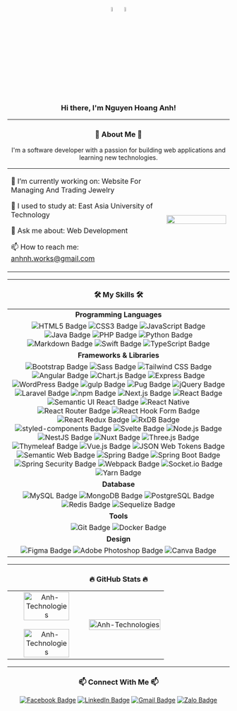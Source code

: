 <!--# Hi there, I'm Nguyen Hoang Anh! 👋 ![Vietnam](https://img.shields.io/badge/-Vietnam-DA251D?style=flat&logo=vietnam&logoColor=white)-->
<!------------------------------------------------------------------------------------------->
<div align="center">
    <p>
        <!-- Có thể thay bằng các ảnh gifs -->
       <img src="https://xdcs.cdnchinhphu.vn/446259493575335936/2023/3/10/dangky-1678414634214362948075.jpg" align="center" width="5%" height="5%">
       <img src="https://images.baodantoc.vn/uploads/2022/Th%C3%A1ng%208/Ng%C3%A0y_31/Nga/quockyvietnam-copy-7814.jpg" align="center" width="5%" height="5%">
    </p>
</div> 

<!------------------------------------------------------------------------------------------->
<div>
   <h3 align="center">Hi there, I'm Nguyen Hoang Anh!</h3> 
</div>
<hr>

<!------------------------------------------------------------------------------------------->
<!--## 🚀 About Me 🚀-->
<h3 align="center">🚀 About Me 🚀</h3>
<table style="width:100%;" align="center">
    <p align="center">I'm a software developer with a passion for building web applications and learning new technologies.</p>
    <tr>
        <td width="70%">
            <p>🔭 I’m currently working on: Website For Managing And Trading Jewelry</p>
            <p>🌱 I used to study at: East Asia University of Technology</p>
            <p>💬 Ask me about: Web Development</p>
            <p>📫 How to reach me: <a href="mailto:anhnh.works@gmail.com">anhnh.works@gmail.com</a></p>
        </td>
        <td width="30%">
            <img width="100%" src="https://media3.giphy.com/media/v1.Y2lkPTc5MGI3NjExMTR1cWg1NWExdXp0am50N2U1a2VwNzdta2puaTJvdnMxcHBlaWE2cSZlcD12MV9pbnRlcm5hbF9naWZfYnlfaWQmY3Q9Zw/qgQUggAC3Pfv687qPC/giphy.webp">
        </td>
    </tr>
</table>
<hr>
<!------------------------------------------------------------------------------------------->
<!--## 🛠️ My Skills 🛠️-->
<h3 align="center">🛠️ My Skills 🛠️</h3>
    <table style="width:100%;" align="center">
        <tbody>
            <!-- Programming Languages -->
            <tr>
     		    <td align="center"><b>Programming Languages</b></td>
     	    </tr>
            <tr>
                <td align="center">
                    <img src="https://img.shields.io/badge/HTML5-E34F26?logo=html5&logoColor=fff&style=plastic" alt="HTML5 Badge">
                    <img src="https://img.shields.io/badge/CSS3-1572B6?logo=css3&logoColor=fff&style=plastic" alt="CSS3 Badge">
                    <img src="https://img.shields.io/badge/JavaScript-F7DF1E?logo=javascript&logoColor=000&style=plastic" alt="JavaScript Badge">
                    <img src="https://img.shields.io/badge/java-%23ED8B00.svg?logo=java&logoColor=white&style=plastic" alt="Java Badge">
                    <img src="https://img.shields.io/badge/PHP-777BB4?logo=php&logoColor=fff&style=plastic" alt="PHP Badge">
                    <img src="https://img.shields.io/badge/python-3670A0?logo=python&logoColor=ffdd54&style=plastic" alt="Python Badge">
                    <img src="https://img.shields.io/badge/Markdown-000?logo=markdown&logoColor=fff&style=plastic" alt="Markdown Badge">
                    <img src="https://img.shields.io/badge/Swift-F05138?logo=swift&logoColor=fff&style=plastic" alt="Swift Badge">
                    <img src="https://img.shields.io/badge/TypeScript-3178C6?logo=typescript&logoColor=fff&style=plastic" alt="TypeScript Badge">
                </td>
            </tr>
            <tr>
     		    <td align="center"><b>Frameworks & Libraries</b></td>
     	    </tr>
            <tr>
                <td align="center">
                    <img src="https://img.shields.io/badge/Bootstrap-7952B3?logo=bootstrap&logoColor=fff&style=plastic" alt="Bootstrap Badge">
                    <img src="https://img.shields.io/badge/Sass-C69?logo=sass&logoColor=fff&style=plastic" alt="Sass Badge">
                    <img src="https://img.shields.io/badge/Tailwind%20CSS-06B6D4?logo=tailwindcss&logoColor=fff&style=plastic" alt="Tailwind CSS Badge">
                    <img src="https://img.shields.io/badge/angular-%23DD0031.svg?logo=angular&logoColor=white&style=plastic" alt="Angular Badge">
                    <img src="https://img.shields.io/badge/Chart.js-FF6384?logo=chartdotjs&logoColor=fff&style=plastic" alt="Chart.js Badge">
                    <img src="https://img.shields.io/badge/Express-000?logo=express&logoColor=fff&style=plastic" alt="Express Badge">
                    <img src="https://img.shields.io/badge/WordPress-21759B?logo=wordpress&logoColor=fff&style=plastic" alt="WordPress Badge">
                    <img src="https://img.shields.io/badge/gulp-CF4647?logo=gulp&logoColor=fff&style=plastic" alt="gulp Badge">
                    <img src="https://img.shields.io/badge/Pug-FFF?logo=pug&logoColor=A86454&style=plastic" alt="Pug Badge">
                    <img src="https://img.shields.io/badge/jQuery-0769AD?logo=jquery&logoColor=fff&style=plastic" alt="jQuery Badge">
                    <img src="https://img.shields.io/badge/Laravel-FF2D20?logo=laravel&logoColor=fff&style=plastic" alt="Laravel Badge">
                    <img src="https://img.shields.io/badge/npm-CB3837?logo=npm&logoColor=fff&style=plastic" alt="npm Badge">
                    <img src="https://img.shields.io/badge/Next.js-000?logo=nextdotjs&logoColor=fff&style=plastic" alt="Next.js Badge">
                    <img src="https://img.shields.io/badge/react-%2320232a.svg?logo=react&logoColor=%2361DAFB&style=plastic" alt="React Badge">
                    <img src="https://img.shields.io/badge/Semantic%20UI%20React-35BDB2?logo=semanticuireact&logoColor=fff&style=plastic" alt="Semantic UI React Badge">
                    <img src="https://img.shields.io/badge/react_native-%2320232a.svg?logo=react&logoColor=%2361DAFB&style=plastic" alt="React Native">
                    <img src="https://img.shields.io/badge/React%20Router-CA4245?logo=reactrouter&logoColor=fff&style=plastic" alt="React Router Badge">
                    <img src="https://img.shields.io/badge/React%20Hook%20Form-EC5990?logo=reacthookform&logoColor=fff&style=plastic" alt="React Hook Form Badge">
                    <img src="https://img.shields.io/badge/redux-%23593d88.svg?logo=redux&logoColor=white&style=plastic" alt="React Redux Badge">
                    <img src="https://img.shields.io/badge/rxjs-%23B7178C.svg?logo=reactivex&logoColor=white&style=plastic" alt="RxDB Badge">
                    <img src="https://img.shields.io/badge/styled--components-DB7093?logo=styledcomponents&logoColor=fff&style=plastic" alt="styled-components Badge">
                    <img src="https://img.shields.io/badge/Svelte-FF3E00?logo=svelte&logoColor=fff&style=plastic" alt="Svelte Badge">
                    <img src="https://img.shields.io/badge/Node.js-5FA04E?logo=nodedotjs&logoColor=fff&style=plastic" alt="Node.js Badge">
                    <img src="https://img.shields.io/badge/NestJS-E0234E?logo=nestjs&logoColor=fff&style=plastic" alt="NestJS Badge">
                    <img src="https://img.shields.io/badge/Nuxt-black?logo=nuxt.js&logoColor=white&style=plastic" alt="Nuxt Badge">
                    <img src="https://img.shields.io/badge/Three.js-000?logo=threedotjs&logoColor=fff&style=plastic" alt="Three.js Badge">
                    <img src="https://img.shields.io/badge/Thymeleaf-%23005C0F.svg?logo=Thymeleaf&logoColor=white&style=plastic" alt="Thymeleaf Badge">
                    <img src="https://img.shields.io/badge/vuejs-%2335495e.svg?logo=vuedotjs&logoColor=%234FC08D&style=plastic" alt="Vue.js Badge">
                    <img src="https://img.shields.io/badge/JSON%20Web%20Tokens-000?logo=jsonwebtokens&logoColor=fff&style=plastic" alt="JSON Web Tokens Badge">
                    <img src="https://img.shields.io/badge/Semantic%20Web-005A9C?logo=semanticweb&logoColor=fff&style=plastic" alt="Semantic Web Badge">
                    <img src="https://img.shields.io/badge/Spring-6DB33F?logo=spring&logoColor=fff&style=plastic" alt="Spring Badge">
                    <img src="https://img.shields.io/badge/Spring%20Boot-6DB33F?logo=springboot&logoColor=fff&style=plastic" alt="Spring Boot Badge">
                    <img src="https://img.shields.io/badge/Spring%20Security-6DB33F?logo=springsecurity&logoColor=fff&style=plastic" alt="Spring Security Badge">
                    <img src="https://img.shields.io/badge/Webpack-8DD6F9?logo=webpack&logoColor=000&style=plastic" alt="Webpack Badge">
                    <img src="https://img.shields.io/badge/Socket.io-010101?logo=socketdotio&logoColor=fff&style=plastic" alt="Socket.io Badge">
                    <img src="https://img.shields.io/badge/Yarn-2C8EBB?logo=yarn&logoColor=fff&style=plastic" alt="Yarn Badge">
                </td>
            </tr>
            <tr>
     		    <td align="center"><b>Database</b></td>
     	    </tr>
            <tr>
                <td align="center">
                    <img src="https://img.shields.io/badge/MySQL-4479A1?logo=mysql&logoColor=fff&style=plastic" alt="MySQL Badge">
                    <img src="https://img.shields.io/badge/MongoDB-47A248?logo=mongodb&logoColor=fff&style=plastic" alt="MongoDB Badge">
                    <img src="https://img.shields.io/badge/PostgreSQL-4169E1?logo=postgresql&logoColor=fff&style=plastic" alt="PostgreSQL Badge">
                    <img src="https://img.shields.io/badge/redis-%23DD0031.svg?logo=redis&logoColor=white&style=plastic" alt="Redis Badge">
                    <img src="https://img.shields.io/badge/Sequelize-52B0E7?logo=sequelize&logoColor=fff&style=plastic" alt="Sequelize Badge">
                </td>
            </tr>
            <tr>
     		    <td align="center"><b>Tools</b></td>
     	    </tr>
            <tr>
                <td align="center">
                    <img src="https://img.shields.io/badge/Git-F05032?logo=git&logoColor=fff&style=plastic" alt="Git Badge">
                    <img src="https://img.shields.io/badge/Docker-2496ED?logo=docker&logoColor=fff&style=plastic" alt="Docker Badge">
                </td>
            </tr>
            <tr>
     		    <td align="center"><b>Design</b></td>
     	    </tr>
            <tr>
                <td align="center">
                    <img src="https://img.shields.io/badge/Figma-F24E1E?logo=figma&logoColor=fff&style=for-the-badge" alt="Figma Badge">
                    <img src="https://img.shields.io/badge/Adobe%20Photoshop-31A8FF?logo=adobephotoshop&logoColor=fff&style=for-the-badge" alt="Adobe Photoshop Badge">
                    <img src="https://img.shields.io/badge/Canva-00C4CC?logo=canva&logoColor=fff&style=for-the-badge" alt="Canva Badge">
                </td>
            </tr>
        </tbody>
    </table>
<hr>

<!------------------------------------------------------------------------------------------->
<!--## 🔥 GitHub Stats 🔥-->
<h3 align="center">🔥 GitHub Stats 🔥</h3>
<table style="width:100%;">
          <tr>
              <td width="50%" align="center">
                  <image align="center" width="80%" src="https://github-readme-stats.vercel.app/api/top-langs/?username=AnhTechnologies&layout=compact&theme=tokyonight"alt="Anh-Technologies"></image>
                  <br>
                  <br>
                  <image align="center" width="80%" height="80%" src="https://github-readme-stats.vercel.app/api?username=AnhTechnologies&show_icons=true&theme=tokyonight" alt="Anh-Technologies"></image>
              </td>
              <td width="50%">
                  <image src="https://cdn.dribbble.com/users/1059583/screenshots/4171367/coding-freak.gif" alt="Anh-Technologies" width="100%"></image>
              </td>
          </tr>
</table>
<hr>

<!------------------------------------------------------------------------------------------->
<!--## 📫 Connect With Me 📫-->
<h3 align="center">📫 Connect With Me 📫</h3>
<div align="center">
    <a href="https://www.facebook.com/anhtech21" alt=""><img src="https://img.shields.io/badge/Facebook-0866FF?logo=facebook&logoColor=fff&style=for-the-badge" alt="Facebook Badge"></a>
    <a href="https://www.linkedin.com/in/AnhTechnologies"><img src="https://img.shields.io/badge/LinkedIn-0A66C2?logo=linkedin&logoColor=fff&style=for-the-badge" alt="LinkedIn Badge"></a>
    <a href="mailto:anhnh.works.com"><img src="https://img.shields.io/badge/Gmail-EA4335?logo=gmail&logoColor=fff&style=for-the-badge" alt="Gmail Badge"></a> 
    <a href="https://zalo.me/84779363295"><img src="https://img.shields.io/badge/Zalo-0068FF?logo=zalo&logoColor=fff&style=for-the-badge" alt="Zalo Badge"></a>
</div>

<!-- 
Dưới đây là một số số thành phần trên của Vue.js badge:
![Vue.js](https://img.shields.io/badge/-Vue.js-4FC08D?style=flat&logo=vue.js&logoColor=white) 

1. Nhãn Vue.js:
1.1. Biểu tượng (Logo): Biểu tượng Vue.js màu xanh lá cây đặc trưng. Đây là biểu tượng chính thức của Vue.js.
1.2. Tên: "Vue.js" được hiển thị sau biểu tượng, dễ dàng nhận diện rằng đây là một badge liên quan đến Vue.js.
2. Màu nền (Background Color):
2.1. Màu: #4FC08D (một màu xanh lá cây nhạt). Màu sắc này thường được kết hợp với Vue.js, thể hiện sự tươi mới và thân thiện với lập trình viên.
3. Màu chữ (Text Color):
3.1. Màu: Màu trắng (white). Màu chữ trắng nổi bật trên nền xanh lá cây, giúp cho nội dung dễ đọc hơn.
4. Kiểu (Style):
4.1. Flat:Đặc điểm: Thiết kế phẳng, không có hiệu ứng bóng hoặc độ nổi. Đơn giản và dễ nhìn.
4.2. Plastic: Đặc điểm: Có hiệu ứng ánh sáng và bóng mờ giống như nhựa. Tạo cảm giác ba chiều hơn so với kiểu flat.
4.3. For-the-Badge: Đặc điểm: Thiết kế đơn giản và gọn gàng, với kích thước chữ và biểu tượng được căn chỉnh để phù hợp với kích thước của badge.
4.4. Social: Đặc điểm: Phong cách thiết kế thường được dùng cho các nền tảng mạng xã hội, thường có hình dạng và màu sắc phù hợp với giao diện mạng xã hội.
-->

